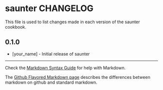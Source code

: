 saunter CHANGELOG
=================

This file is used to list changes made in each version of the saunter cookbook.

0.1.0
-----
- [your_name] - Initial release of saunter

- - -
Check the [Markdown Syntax Guide](http://daringfireball.net/projects/markdown/syntax) for help with Markdown.

The [Github Flavored Markdown page](http://github.github.com/github-flavored-markdown/) describes the differences between markdown on github and standard markdown.
